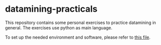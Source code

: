 # datamining-practicals
This repository contains some personal exercises to practice datamining in general. The exercises use python as main language.

To set up the needed environment and software, please refer to [this file](./software.md).


